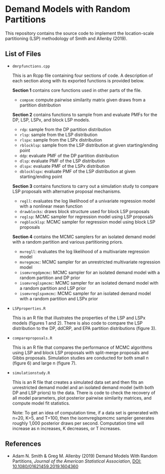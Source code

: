 # Demand Models with Random Partitions

This repository contains the source code to implement the location-scale partitioning (LSP) methodology of Smith and Allenby (2019).

## List of Files 

- `dmrpfunctions.cpp`

  This is an Rcpp file containing four sections of code. A description of each section along with its exported functions is provided below.

  **Section 1** contains core functions used in other parts of the file. 
  - `compsm`: compute pairwise similarity matrix given draws from a partition distribution

  **Section 2** contains functions to sample from and evaluate PMFs for the DP, LSP, LSPx, and block LSP models.
  - `rdp`: sample from the DP partition distribution
  - `rlsp`: sample from the LSP distribution
  - `rlspx`: sample from the LSPx distribution
  - `rblocklsp`: sample from the LSP distribution at given starting/ending point
  - `ddp`: evaluate PMF of the DP partition distribution
  - `dlsp`: evaluate PMF of the LSP distribution
  - `dlspx`: evaluate PMF of the LSPx distribution
  - `dblocklspx`: evaluate PMF of the LSP distribution at given starting/ending point

  **Section 3** contains functions to carry out a simulation study to compare LSP proposals with alternative proposal mechanisms.
  - `regll`: evaluates the log likelihood of a univariate regression model with a nonlinear mean function
  - `drawblocks`: draws block structure used for block LSP proposals
  - `reglsp`: MCMC sampler for regression model using LSP proposals
  - `regblocklsp`: MCMC sampler for regression model using block LSP proposals

  **Section 4** contains the MCMC samplers for an isolated demand model with a random partition and various partitioning priors.
  - `mvregll`: evaluates the log likelihood of a multivariate regression model
  - `mvregmcmc`: MCMC sampler for an unrestricted multivariate regression model
  - `isomvregdpmcmc`: MCMC sampler for an isolated demand model with a random partition and DP prior
  - `isomvreglspmcmc`: MCMC sampler for an isolated demand model with a random partition and LSP prior
  - `isomvreglspxmcmc`: MCMC sampler for an isolated demand model with a random partition and LSPx prior

- `LSPproperties.R`

  This is an R file that illustrates the properties of the LSP and LSPx models (figures 1 and 2). There is also code to compare the LSP distribution to the DP, ddCRP, and EPA partition distributions (figure 3).

- `compareproposals.R`
 
  This is an R file that compares the performance of MCMC algorithms using LSP and block LSP proposals with split-merge proposals and Gibbs proposals. Simulation studies are conducted for both small n (figure 6) and large n (figure 7).

- `simulationstudy.R`

  This is an R file that creates a simulated data set and then fits an unrestricted demand model and an isolated demand model (with both DP and LSP priors) to the data. There is code to check the recovery of all model parameters, plot posterior pairwise similarity matrices, and compute model fit statistics.

  Note: To get an idea of computation time, if a data set is generated with n=20, K=5, and T=100, then the isomvreglspmcmc sampler generates roughly 1,000 posterior draws per second. Computation time will increase as n increases, K decreases, or T increases. 


## References
- Adam N. Smith & Greg M. Allenby (2019) Demand Models With Random Partitions, *Journal of the American Statistical Association*, [DOI: 10.1080/01621459.2019.1604360](https://doi.org/10.1080/01621459.2019.1604360)
